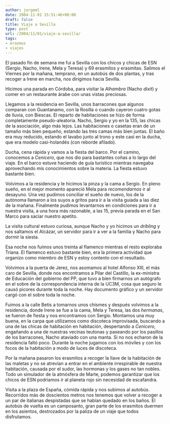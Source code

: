 ```yaml
---
author: jorgeml
date: 2004-11-01 15:51:46+00:00
draft: false
title: Viaje a Sevilla
type: post
url: /2004/11/01/viaje-a-sevilla/
tags:
- erasmus
- viajes
---
```


El pasado fin de semana me fui a Sevilla con los chicos y chicas de ESN (Sergio, Nacho, Irene, Mela y Teresa) y 69 erasmitos y erasmitas. Salimos el Viernes por la mañana, temprano, en un autobús de dos plantas, y tras recoger a Irene en marcha, nos dirigimos hacia Sevilla.

Hicimos una parada en Córdoba, para visitar la _Alhambra_ (Nacho _dixit_) y comer en un restaurante árabe con unas vistas preciosas.

Llegamos a la residencia en Sevilla, unos barracones que algunos comparan con Guantanamo, con la Rosilla o cuando cayeron cuatro gotas de lluvia, con Biescas. El reparto de habitaciones se hizo de forma completamente pseudo-aleatoria. Nacho, Sergio y yo en la 135, las chicas de la asociación, algo más lejos. Las habitaciones o casetas eran de un tamaño más bien pequeño, estando las tres camas más bien juntas. El baño era muy reducido, estando el lavabo junto al trono y este casi en la ducha, que era modelo casi-holandés (con reborde afilado).

Ducha, cena rápida y vamos a la fiesta del barco. Por el camino, conocemos a _Cenicero_, que nos dio para bastantes coñas a lo largo del viaje. En el barco estuve haciendo de guía turistico mientras navegaba aprovechando mis conocimientos sobre la materia. La fiesta estuvo bastante bien.

Volvimos a la residencia y le hicimos la pinza y la cama a Sergio. En pleno sueño, en el mejor momento apareció Mela para _recomendarnos_ ir al desayuno. Una vez pudimos conciliar el sueño de nuevo, los de la autónoma llamaron a los suyos a gritos para ir a la visita guiada a las diez de la mañana. Finalmente pudimos levantarnos en condiciones para ir a nuestra visita, a una hora más razonable, a las 15, previa parada en el San Marco para saciar nuestro apetito.

La visita cultural estuvo curiosa, aunque Nacho y yo hicimos un _dribling_ y nos saltamos el Alcázar, un servidor para ir a ver a la familia y Nacho para dormir la siesta.

Esa noche nos fuimos unos treinta al flamenco mientras el resto exploraba Triana. El flamenco estuvo bastante bien, era la primera actividad que organizo como miembro de ESN y estoy contento con el resultado.

Volvimos a la puerta de Jerez, nos asomamos al hotel Alfonso XIII, el más caro de Sevilla, donde nos encontramos a Pilar del Castillo, la ex-ministra de Educación del gobierno del PP, que tuvo a bien firmarnos un autógrafo en el sobre de la correspondencia interna de la UC3M, cosa que seguro le causó picores durante toda la noche. Hay documento gráfico y un servidor cargó con el sobre toda la noche.

Fuimos a la calle Betis a tomarnos unos chismes y después volvimos a la residencia, donde Irene se fue a la cama, Mela y Teresa, las dos _hermanas_, se fueron de fiesta y nos encontramos con Sergio. Montamos una muy buena, en la carpa que utilizamos como discoteca improvisada, buscando a una de las chicas de habitación en habitación, despertando a _Cenicero_, engañando a una de nuestras vecinas teutonas y paseando por los pasillos de los barracones, Nacho ataviado con una manta. Si no nos echaron de la residencia faltó poco. Durante la noche jugamos con los móviles y con los focos de la habitación a modo de luces de discoteca.

Por la mañana pasaron los erasmitos a recoger la llave de la habitación de las maletas y no se atrevían a entrar en el ambiente irrespirable de nuestra habitación, causada por el sudor, las hormonas y los gases no tan nobles. Todo un simulador de la atmósfera de Marte, podemos garantizar que los chicos de ESN podriamos ir al planeta rojo sin necesidad de escafandra.

Visita a la plaza de España, cómida rápida y nos subimos al autobús. Recorridos más de doscientos metros nos tenemos que volver a recoger a un par de italianas despistadas que se habían quedado en los baños. El autobús de vuelta es un camposanto, gran parte de los erasmitos duermen en los asientos, destrozados por la paliza de un viaje que todos disfrutamos.

